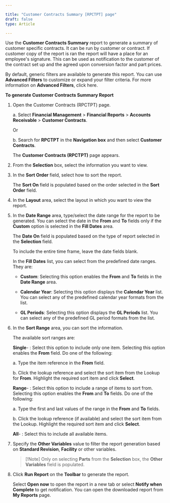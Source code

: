 ```yaml
---

title: "Customer Contracts Summary [RPCTPT] page"
draft: false
type: Article

---
```


Use the **Customer Contracts Summary** report to generate a summary of customer specific contracts. It can be run by customer or contract. If customer copy of the report is ran the report will have a place for an employee's signature. This can be used as notification to the customer of the contract set up and the agreed upon conversion factor and part prices.

By default, generic filters are available to generate this report. You can use **Advanced Filters** to customize or expand your filter criteria. For more information on **Advanced Filters**, click here.

**To generate Customer Contracts Summary Report**

1. Open the Customer Contracts (RPCTPT) page.

    a. Select **Financial Management** > **Financial Reports** > **Accounts Receivable** > **Customer Contracts**.

    Or

    b. Search for **RPCTPT** in the **Navigation box** and then select **Customer Contracts**.

    The **Customer Contracts (RPCTPT)**  page appears.

2. From the **Selection** box, select the information you want to view.

3. In the **Sort Order** field, select how to sort the report.

    The **Sort On** field is populated based on the order selected in the **Sort Order** field.

4. In the **Layout** area, select the layout in which you want to view the report.

5. In the **Date Range** area, type/select the date range for the report to be generated. You can select the date in the **From** and **To** fields only if the **Custom** option is selected in the **Fill Dates** area.

    The **Date On** field is populated based on the type of report selected in the **Selection** field.

    To include the entire time frame, leave the date fields blank.

    In the **Fill Dates** list, you can select from the predefined date ranges. They are:

    - **Custom**: Selecting this option enables the **From** and **To** fields in the **Date Range** area.

    - **Calendar Year**: Selecting this option displays the **Calendar Year** list. You can select any of the predefined calendar year formats from the list.

    - **GL Periods**: Selecting this option displays the **GL Periods** list. You can select any of the predefined GL period formats from the list.

6. In the **Sort Range** area, you can sort the information.

    The available sort ranges are:

    **Single**- : Select this option to include only one item. Selecting this option enables the **From** field. Do one of the following:

    a. Type the item reference in the **From** field.

    b. Click the lookup reference and select the sort item from the Lookup for **From**. Highlight the required sort item and click **Select**.

    **Range**- : Select this option to include a range of items to sort from. Selecting this option enables the **From** and **To** fields. Do one of the following:

    a. Type the first and last values of the range in the **From** and **To** fields.

    b. Click the lookup reference (if available) and select the sort item from the Lookup. Highlight the required sort item and click **Select**.

    **All**- : Select this to include all available items.

7. Specify the **Other Variables** value to filter the report generation based on **Standard Revision**, **Facility** or other variables.

    > [!Note]  Only on selecting **Parts** from the **Selection** box, the **Other Variables** field is populated.

8. Click **Run Report** on the **Toolbar** to generate the report.

    Select **Open now** to open the report in a new tab or select **Notify when Complete** to get notification. You can open the downloaded report from **My Reports** page.

​